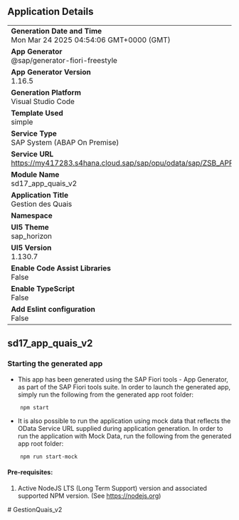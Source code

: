 ## Application Details
|               |
| ------------- |
|**Generation Date and Time**<br>Mon Mar 24 2025 04:54:06 GMT+0000 (GMT)|
|**App Generator**<br>@sap/generator-fiori-freestyle|
|**App Generator Version**<br>1.16.5|
|**Generation Platform**<br>Visual Studio Code|
|**Template Used**<br>simple|
|**Service Type**<br>SAP System (ABAP On Premise)|
|**Service URL**<br>https://my417283.s4hana.cloud.sap/sap/opu/odata/sap/ZSB_APP_QUAIS_V2|
|**Module Name**<br>sd17_app_quais_v2|
|**Application Title**<br>Gestion des Quais |
|**Namespace**<br>|
|**UI5 Theme**<br>sap_horizon|
|**UI5 Version**<br>1.130.7|
|**Enable Code Assist Libraries**<br>False|
|**Enable TypeScript**<br>False|
|**Add Eslint configuration**<br>False|

## sd17_app_quais_v2



### Starting the generated app

-   This app has been generated using the SAP Fiori tools - App Generator, as part of the SAP Fiori tools suite.  In order to launch the generated app, simply run the following from the generated app root folder:

```
    npm start
```

- It is also possible to run the application using mock data that reflects the OData Service URL supplied during application generation.  In order to run the application with Mock Data, run the following from the generated app root folder:

```
    npm run start-mock
```

#### Pre-requisites:

1. Active NodeJS LTS (Long Term Support) version and associated supported NPM version.  (See https://nodejs.org)


#   G e s t i o n Q u a i s _ v 2  
 